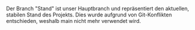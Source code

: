 Der Branch "Stand" ist unser Hauptbranch und repräsentiert den aktuellen, stabilen Stand des Projekts. Dies wurde aufgrund von Git-Konflikten entschieden, weshalb main nicht mehr verwendet wird.
